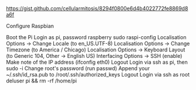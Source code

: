 https://gist.github.com/cellularmitosis/8294f0800e6d4b4022772fe8869d8a6f

Configure Raspbian

Boot the Pi
Login as pi, password raspberry
sudo raspi-config
Localisation Options -> Change Locale (to en_US.UTF-8)
Localisation Options -> Change Timezone (to America / Chicago)
Localisation Options -> Keyboard Layout (to Generic 104, Other -> English US)
Interfacing Options -> SSH (enable)
Make note of the IP address (ifconfig eth0)
Logout
Login via ssh as pi, then sudo -i
Change root's password (run passwd)
Append your ~/.ssh/id_rsa.pub to /root/.ssh/authorized_keys
Logout
Login via ssh as root
deluser pi && rm -rf /home/pi





